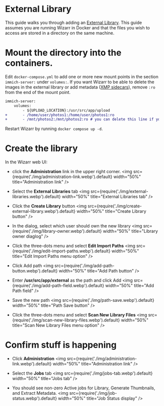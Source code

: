# External Library

This guide walks you through adding an [External Library](/docs/features/libraries).
This guide assumes you are running Wizarr in Docker and that the files you wish to access are stored
in a directory on the same machine.

# Mount the directory into the containers.

Edit `docker-compose.yml` to add one or more new mount points in the section `immich-server:` under `volumes:`.
If you want Wizarr to be able to delete the images in the external library or add metadata ([XMP sidecars](/docs/features/xmp-sidecars)), remove `:ro` from the end of the mount point.

```diff
immich-server:
    volumes:
        - ${UPLOAD_LOCATION}:/usr/src/app/upload
+       - /home/user/photos1:/home/user/photos1:ro
+       - /mnt/photos2:/mnt/photos2:ro # you can delete this line if you only have one mount point, or you can add more lines if you have more than two
```

Restart Wizarr by running `docker compose up -d`.

# Create the library

In the Wizarr web UI:

- click the **Administration** link in the upper right corner.
  <img src={require('./img/administration-link.webp').default} width="50%" title="Administration link" />

- Select the **External Libraries** tab
  <img src={require('./img/external-libraries.webp').default} width="50%" title="External Libraries tab" />

- Click the **Create Library** button
  <img src={require('./img/create-external-library.webp').default} width="50%" title="Create Library button" />

- In the dialog, select which user should own the new library
  <img src={require('./img/library-owner.webp').default} width="50%" title="Library owner diaglog" />

- Click the three-dots menu and select **Edit Import Paths**
  <img src={require('./img/edit-import-paths.webp').default} width="50%" title="Edit Import Paths menu option" />

- Click Add path
  <img src={require('./img/add-path-button.webp').default} width="50%" title="Add Path button" />

- Enter **/usr/src/app/external** as the path and click Add
  <img src={require('./img/add-path-field.webp').default} width="50%" title="Add Path field" />

- Save the new path
  <img src={require('./img/path-save.webp').default} width="50%" title="Path Save button" />

- Click the three-dots menu and select **Scan New Library Files**
  <img src={require('./img/scan-new-library-files.webp').default} width="50%" title="Scan New Library Files menu option" />

# Confirm stuff is happening

- Click **Administration**
  <img src={require('./img/administration-link.webp').default} width="50%" title="Administration link" />

- Select the **Jobs** tab
  <img src={require('./img/jobs-tab.webp').default} width="50%" title="Jobs tab" />

- You should see non-zero Active jobs for
  Library, Generate Thumbnails, and Extract Metadata.
  <img src={require('./img/job-status.webp').default} width="50%" title="Job Status display" />
